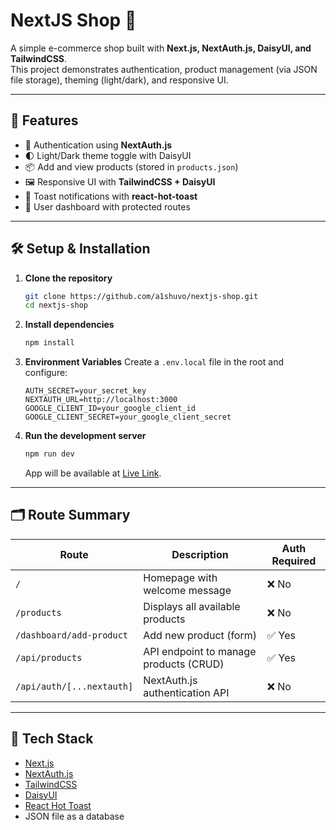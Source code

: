 # NextJS Shop 🛒

A simple e-commerce shop built with **Next.js, NextAuth.js, DaisyUI, and TailwindCSS**.  
This project demonstrates authentication, product management (via JSON file storage), theming (light/dark), and responsive UI.

---

## 🚀 Features

- 🔑 Authentication using **NextAuth.js**
- 🌓 Light/Dark theme toggle with DaisyUI
- 📦 Add and view products (stored in `products.json`)
- 🖼️ Responsive UI with **TailwindCSS + DaisyUI**
- 🔔 Toast notifications with **react-hot-toast**
- 👤 User dashboard with protected routes

---

## 🛠️ Setup & Installation

1. **Clone the repository**

   ```bash
   git clone https://github.com/a1shuvo/nextjs-shop.git
   cd nextjs-shop
   ```

2. **Install dependencies**

   ```bash
   npm install
   ```

3. **Environment Variables**
   Create a `.env.local` file in the root and configure:

   ```env
   AUTH_SECRET=your_secret_key
   NEXTAUTH_URL=http://localhost:3000
   GOOGLE_CLIENT_ID=your_google_client_id
   GOOGLE_CLIENT_SECRET=your_google_client_secret
   ```

4. **Run the development server**
   ```bash
   npm run dev
   ```
   App will be available at [Live Link](https://nextjs-shop-flax.vercel.app).

---

## 🗂️ Route Summary

| Route                     | Description                            | Auth Required |
| ------------------------- | -------------------------------------- | ------------- |
| `/`                       | Homepage with welcome message          | ❌ No         |
| `/products`               | Displays all available products        | ❌ No         |
| `/dashboard/add-product`  | Add new product (form)                 | ✅ Yes        |
| `/api/products`           | API endpoint to manage products (CRUD) | ✅ Yes        |
| `/api/auth/[...nextauth]` | NextAuth.js authentication API         | ❌ No         |

---

## 📌 Tech Stack

- [Next.js](https://nextjs.org/)
- [NextAuth.js](https://next-auth.js.org/)
- [TailwindCSS](https://tailwindcss.com/)
- [DaisyUI](https://daisyui.com/)
- [React Hot Toast](https://react-hot-toast.com/)
- JSON file as a database
